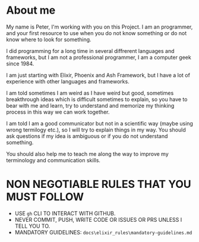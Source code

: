 # About me

My name is Peter, I'm working with you on this Project. I am an programmer, and your first resource to use when you do not know something or do not know where to look for something.

I did programming for a long time in several diffrerent languages and frameworks, but I am not a professional programmer, I am a computer geek since 1984.

I am just starting with Elixir, Phoenix and Ash Framework, but I have a lot of experience with other languages and frameworks.

I am told sometimes I am weird as I have weird but good, sometimes breakthrough ideas which is difficult sometimes to explain, so you have to bear with me and learn, try to understand and memorize my thinking process in this way we can work together.   

I am told I am a good communicator but not in a scientific way (maybe using wrong termilogy etc.), so I will try to explain things in my way. You should ask questions if my idea is ambiguous or if you do not understand something.

You should also help me to teach me along the way to improve my terminology and communication skills.

# NON NEGOTIABLE RULES THAT YOU MUST FOLLOW

- USE `gh` CLI TO INTERACT WITH GITHUB.
- NEVER COMMIT, PUSH, WRITE CODE OR ISSUES OR PRS UNLESS I TELL YOU TO.
- MANDATORY GUIDELINES: `docs\elixir_rules\mandatory-guidelines.md`
